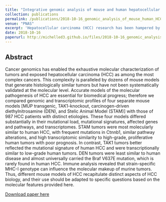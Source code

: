 ```yaml
---
title: "Integrative genomic analysis of mouse and human hepatocellular carcinoma"
collection: publications
permalink: /publications/2018-10-16_genomic_analysis_of_mouse_human_HCC
venue: "PNAS"
excerpt: 'Hepatocellular carcinoma (HCC) research has been hampered by the absence of consensus mouse models with clearly defined molecular features faithfully recapitulating human HCC. Here we tackle this gap by implementing a cross-species comparative analysis between a large cohort of patients and four diverse mouse models focused on clinically and therapeutically relevant aspects of genomic and transcriptomic profiles and propose two of these models as valid for the study of different stages of human HCC.'
date: 2018-10-16
paperurl: http://michelled3.github.io/files/2018-10-16_genomic_analysis_of_mouse_human_HCC.pdf
---
```


## Abstract
Cancer genomics has enabled the exhaustive molecular characterization of tumors and exposed hepatocellular carcinoma (HCC) as among the most complex cancers. This complexity is paralleled by dozens of mouse models that generate histologically similar tumors but have not been systematically validated at the molecular level. Accurate models of the molecular pathogenesis of HCC are essential for biomedical progress; therefore we compared genomic and transcriptomic profiles of four separate mouse models [MUP transgenic, TAK1-knockout, carcinogen-driven diethylnitrosamine (DEN), and Stelic Animal Model (STAM)] with those of 987 HCC patients with distinct etiologies. These four models differed substantially in their mutational load, mutational signatures, affected genes and pathways, and transcriptomes. STAM tumors were most molecularly similar to human HCC, with frequent mutations in Ctnnb1, similar pathway alterations, and high transcriptomic similarity to high-grade, proliferative human tumors with poor prognosis. In contrast, TAK1 tumors better reflected the mutational signature of human HCC and were transcriptionally similar to low-grade human tumors. DEN tumors were least similar to human disease and almost universally carried the Braf V637E mutation, which is rarely found in human HCC. Immune analysis revealed that strain-specific MHC-I genotype can influence the molecular makeup of murine tumors. Thus, different mouse models of HCC recapitulate distinct aspects of HCC biology, and their use should be adapted to specific questions based on the molecular features provided here.

[Download paper here](http://michelled3.github.io/files/2018-10-16_genomic_analysis_of_mouse_human_HCC.pdf)
